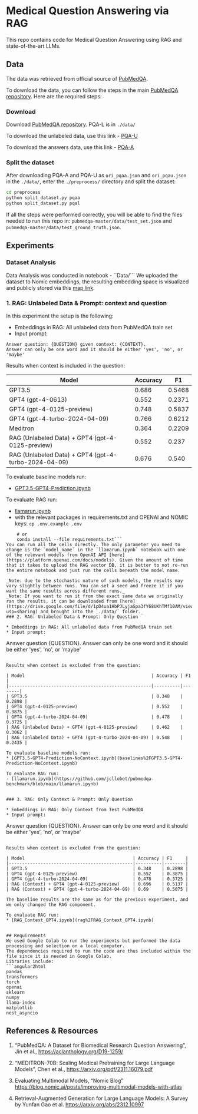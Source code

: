 # Medical Question Answering via RAG

This repo contains code for Medical Question Answering using RAG and state-of-the-art LLMs.

## Data

The data was retrieved from official source of [PubMedQA](https://pubmedqa.github.io/).

To download the data, you can follow the steps in the main [PubMedQA repository](https://github.com/pubmedqa/pubmedqa/tree/master).
Here are the required steps:

### Download

Download [PubMedQA repository](https://github.com/pubmedqa/pubmedqa/tree/master).
PQA-L is in `./data/`

To download the unlabeled data, use this link - [PQA-U](https://drive.google.com/open?id=1RsGLINVce-0GsDkCLDuLZmoLuzfmoCuQ)

To download the answers data, use this link - [PQA-A](https://drive.google.com/open?id=15v1x6aQDlZymaHGP7cZJZZYFfeJt2NdS)

### Split the dataset

After downloading PQA-A and PQA-U as `ori_pqaa.json` and `ori_pqau.json` in the `./data/`, enter the `./preprocess/` directory and split the dataset:

```bash
cd preprocess
python split_dataset.py pqaa
python split_dataset.py pqal
```

If all the steps were performed correctly, you will be able to find the files needed to run this repo in:
`pubmedqa-master/data/test_set.json` and `pubmedqa-master/data/test_ground_truth.json`.

## Experiments

### Dataset Analysis

Data Analysis was conducted in notebook - ``Data/```
We uploaded the dataset to Nomic embeddings, the resulting embedding space is visualized and publicly stored via
this [map link](https://atlas.nomic.ai/data/md927/pubmedqaunlabeled/map).

### 1. RAG: Unlabeled Data & Prompt: context and question

In this experiment the setup is the following:

- Embeddings in RAG: All unlabeled data from PubMedQA train set
- Input prompt:

```
Answer question: {QUESTION} given context: {CONTEXT}.
Answer can only be one word and it should be either 'yes', 'no', or 'maybe'
```

Results when context is included in the question:

| Model                                                | Accuracy | F1     |
| ---------------------------------------------------- | -------- | ------ |
| GPT3.5                                               | 0.686    | 0.5468 |
| GPT4 (gpt-4-0613)                                    | 0.552    | 0.2371 |
| GPT4 (gpt-4-0125-preview)                            | 0.748    | 0.5837 |
| GPT4 (gpt-4-turbo-2024-04-09)                        | 0.766    | 0.6212 |
| Meditron                                             | 0.364    | 0.2209 |
| RAG (Unlabeled Data) + GPT4 (gpt-4-0125-preview)     | 0.552    | 0.237  |
| RAG (Unlabeled Data) + GPT4 (gpt-4-turbo-2024-04-09) | 0.676    | 0.540  |

To evaluate baseline models run:

- [GPT3.5-GPT4-Prediction.ipynb](baselines%2FGPT3.5-GPT4-Prediction.ipynb)

To evaluate RAG run:

- [llamarun.ipynb](https://github.com/jcllobet/pubmedqa-benchmark/blob/main/llamarun.ipynb)
- with the relevant packages in requirements.txt and OPENAI and NOMIC keys:
  `cp .env.example .env`

````pip install -r requirements.txt
    # or
    conda install --file requirements.txt```
You can run all the cells directly. The only parameter you need to change is the `model_name` in the `llamarun.ipynb` notebook with one of the relevant models from OpenAI API [here](https://platform.openai.com/docs/models). Given the amount of time that it takes to upload the RAG vector DB, it is better to not re-run the entire notebook and just run the cells beneath the model name.

_Note: due to the stochastic nature of such models, the results may vary slightly between runs. You can set a seed and freeze it if you want the same results across different runs._
_Note: If you want to run it from the exact same data we originally ran the results, it can be downloaded from [here](https://drive.google.com/file/d/1pD4ua1HbPJLyjaSpa3fY68UKhTMf10AM/view?usp=sharing) and brought into the `./data/` folder._
### 2. RAG: Unlabeled Data & Prompt: Only Question

* Embeddings in RAG: All unlabeled data from PubMedQA train set
* Input prompt:
````

Answer question {QUESTION}. Answer can only be one word and it should be either 'yes', 'no', or 'maybe'

```

Results when context is excluded from the question:

| Model                                                | Accuracy | F1     |
|------------------------------------------------------|----------|--------|
| GPT3.5                                               | 0.348    | 0.2898 |
| GPT4 (gpt-4-0125-preview)                            | 0.552    | 0.3875 |
| GPT4 (gpt-4-turbo-2024-04-09)                        | 0.478    | 0.3725 |
| RAG (Unlabeled Data) + GPT4 (gpt-4-0125-preview)     | 0.462    | 0.3062 |
| RAG (Unlabeled Data) + GPT4 (gpt-4-turbo-2024-04-09) | 0.548    | 0.2435 |

To evaluate baseline models run:
* [GPT3.5-GPT4-Prediction-NoContext.ipynb](baselines%2FGPT3.5-GPT4-Prediction-NoContext.ipynb)

To evaluate RAG run:
- [llamarun.ipynb](https://github.com/jcllobet/pubmedqa-benchmark/blob/main/llamarun.ipynb)


### 3. RAG: Only Context & Prompt: Only Question

* Embeddings in RAG: Only Context from Test PubMedQA
* Input prompt:
```

Answer question {QUESTION}. Answer can only be one word and it should be either 'yes', 'no', or 'maybe'

````

Results when context is excluded from the question:

| Model                                         | Accuracy | F1     |
|-----------------------------------------------|----------|--------|
| GPT3.5                                        | 0.348    | 0.2898 |
| GPT4 (gpt-4-0125-preview)                     | 0.552    | 0.3875 |
| GPT4 (gpt-4-turbo-2024-04-09)                 | 0.478    | 0.3725 |
| RAG (Context) + GPT4 (gpt-4-0125-preview)     | 0.696    | 0.5137 |
| RAG (Context) + GPT4 (gpt-4-turbo-2024-04-09) | 0.69     | 0.5075 |

The baseline results are the same as for the previous experiment, and we only changed the RAG component.

To evaluate RAG run:
* [RAG_Context_GPT4.ipynb](rag%2FRAG_Context_GPT4.ipynb)


## Requirements
We used Google Colab to run the experiments but performed the data processing and selection on a local computer.
The dependencies required to run the code are thus included within the file since it is needed in Google Colab.
Libraries include:
```angular2html
pandas
transformers
torch
openai
sklearn
numpy
llama-index
matplotlib
nest_asyncio
````

## References & Resources

1. “PubMedQA: A Dataset for Biomedical Research Question Answering”, Jin et al., https://aclanthology.org/D19-1259/

2. “MEDITRON-70B: Scaling Medical Pretraining for Large Language Models”, Chen et al., https://arxiv.org/pdf/2311.16079.pdf

3. Evaluating Multimodal Models, “Nomic Blog” https://blog.nomic.ai/posts/improving-multimodal-models-with-atlas

4. Retrieval-Augmented Generation for Large Language Models: A Survey by Yunfan Gao et al. https://arxiv.org/abs/2312.10997
